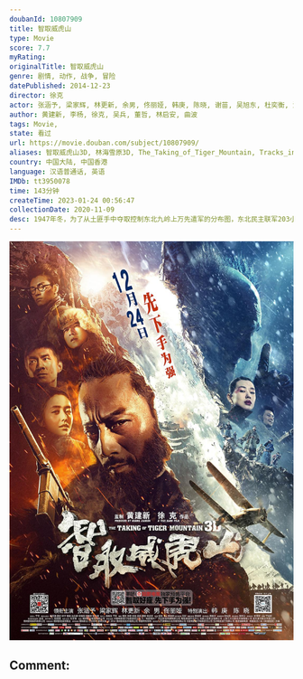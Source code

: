 ```yaml
---
doubanId: 10807909
title: 智取威虎山
type: Movie
score: 7.7
myRating: 
originalTitle: 智取威虎山
genre: 剧情, 动作, 战争, 冒险
datePublished: 2014-12-23
director: 徐克
actor: 张涵予, 梁家辉, 林更新, 余男, 佟丽娅, 韩庚, 陈晓, 谢苗, 吴旭东, 杜奕衡, 海一天, 张立, 释彦能, 孙蛟龙, 程思寒, 元武, 肖轶, 王尧, 杨一威, 苏翊鸣, 胡东, 于柏林, 姜广涛, 张予曦, 李庸基, 李炳渊, 张永达, 金池, 韩飞行, 吕中, 初俊辰, 于博宁
author: 黄建新, 李杨, 徐克, 吴兵, 董哲, 林启安, 曲波
tags: Movie, 
state: 看过
url: https://movie.douban.com/subject/10807909/
aliases: 智取威虎山3D, 林海雪原3D, The_Taking_of_Tiger_Mountain, Tracks_in_The_Snowy_Forest
country: 中国大陆, 中国香港
language: 汉语普通话, 英语
IMDb: tt3950078
time: 143分钟
createTime: 2023-01-24 00:56:47
collectionDate: 2020-11-09
desc: 1947年冬，为了从土匪手中夺取控制东北九岭上万先遣军的分布图，东北民主联军203小分队队长少剑波（林更新饰）委派侦查员杨子荣（张涵予饰）卧底潜入最大的土匪山头“威虎山”。杨子荣凭借自己的机智应变...
---
```


![image](assets/p2215164906.jpg)

Comment: 
---

